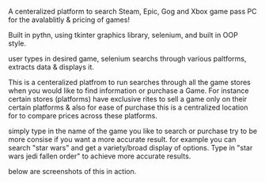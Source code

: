 A centeralized platform to search Steam, Epic, Gog and Xbox game pass PC for the avalablitly & pricing of games!

Built in pythn, using tkinter graphics library, selenium, and built in OOP style.

user types in desired game, selenium searchs through various paltforms, extracts data & displays it.

This is a centeralized platfrom to run searches through all the game stores when you would like to find
information or purchase a Game. For instance certain stores (platforms) have exclusive rites to sell a 
game only on their certain platforms & also for ease of purchase this is a centralized location for to compare 
prices across these platforms. 

simply type in the name of the game you like to search or purchase try to be more consise if you want a more accurate result.
for example you can search "star wars" and get a variety/broad display of options. Type in "star wars jedi fallen order" 
to achieve more accurate results.

below are screenshots of this in action.
